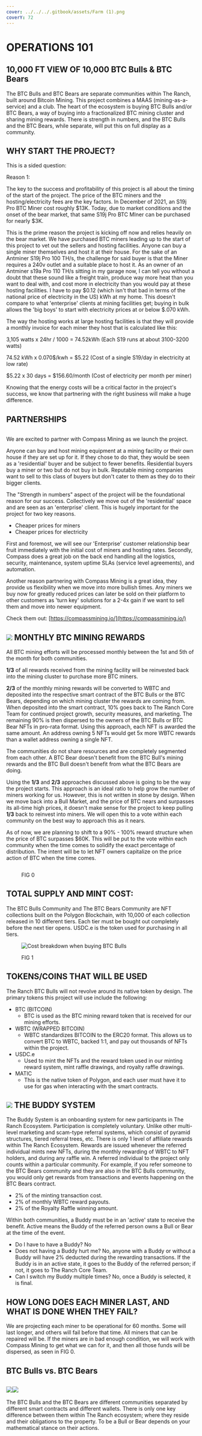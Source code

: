 ```yaml
---
cover: ../../../.gitbook/assets/Farm (1).png
coverY: 72
---
```


# OPERATIONS 101

## 10,000 FT VIEW OF 10,000 BTC Bulls & BTC Bears

The BTC Bulls and BTC Bears are separate communities within The Ranch, built around Bitcoin Mining. This project combines a MAAS (mining-as-a-service) and a club. The heart of the ecosystem is buying BTC Bulls and/or BTC Bears, a way of buying into a fractionalized BTC mining cluster and sharing mining rewards.  There is strength in numbers, and the BTC Bulls and the BTC Bears, while separate, will put this on full display as a community.&#x20;

## WHY START THE PROJECT?

This is a sided question:&#x20;

Reason 1:

The key to the success and profitability of this project is all about the timing of the start of the project. The price of the BTC miners and the hosting/electricity fees are the key factors. In December of 2021, an S19j Pro BTC Miner cost roughly $13K. Today, due to market conditions and the onset of the bear market, that same S19j Pro BTC MIner can be purchased for nearly $3K.&#x20;

This is the prime reason the project is kicking off now and relies heavily on the bear market. We have purchased BTC miners leading up to the start of this project to vet out the sellers and hosting facilities. Anyone can buy a single miner themselves and host it at their house. For the sake of an Antminer S19j Pro 100 TH/s, the challenge for said buyer is that the Miner requires a 240v outlet and a suitable place to host it. As an owner of an Antminer s19a Pro 110 TH/s sitting in my garage now, I can tell you without a doubt that these sound like a freight train, produce way more heat than you want to deal with, and cost more in electricity than you would pay at these hosting facilities. I have to pay $0.12 (which isn't that bad in terms of the national price of electricity in the US) kWh at my home. This doesn't compare to what 'enterprise' clients at mining facilities get; buying in bulk allows the 'big boys' to start with electricity prices at or below $.070 kWh. &#x20;

The way the hosting works at large hosting facilities is that they will provide a monthly invoice for each miner they host that is calculated like this:&#x20;



3,105 watts x 24hr / 1000 = 74.52kWh                (Each S19 runs at about 3100-3200 watts)

74.52 kWh x 0.070$/kwh = $5.22                        (Cost of a single S19/day in electricity at low rate)

$5.22 x 30 days = $156.60/month                      (Cost of electricity per month per miner)



Knowing that the energy costs will be a critical factor in the project's success, we know that partnering with the right business will make a huge difference.&#x20;

## PARTNERSHIPS

<figure><img src="../../../.gitbook/assets/image (3) (4) (1).png" alt=""><figcaption></figcaption></figure>

We are excited to partner with Compass Mining as we launch the project.&#x20;

Anyone can buy and host mining equipment at a mining facility or their own house if they are set up for it. If they chose to do that, they would be seen as a 'residential' buyer and be subject to fewer benefits. Residential buyers buy a miner or two but do not buy in bulk. Reputable mining companies want to sell to this class of buyers but don't cater to them as they do to their bigger clients.&#x20;

The "Strength in numbers" aspect of the project will be the foundational reason for our success. Collectively we move out of the 'residential' space and are seen as an 'enterprise' client. This is hugely important for the project for two key reasons.&#x20;

* Cheaper prices for miners&#x20;
* Cheaper prices for electricity&#x20;

First and foremost, we will see our 'Enterprise' customer relationship bear fruit immediately with the initial cost of miners and hosting rates. Secondly, Compass does a great job on the back end handling all the logistics, security, maintenance, system uptime SLAs (service level agreements), and automation.&#x20;

Another reason partnering with Compass Mining is a great idea, they provide us flexibility when we move into more bullish times. Any miners we buy now for greatly reduced prices can later be sold on their platform to other customers as 'turn key' solutions for a 2-4x gain if we want to sell them and move into newer equipment.&#x20;

Check them out: [https://compassmining.io/](https://compassmining.io/)



## ![](<../../../.gitbook/assets/Compounding Illustration.svg>) MONTHLY BTC MINING REWARDS

All BTC mining efforts will be processed monthly between the 1st and 5th of the month for both communities.&#x20;

**1/3** of all rewards received from the mining facility will be reinvested back into the mining cluster to purchase more BTC miners.&#x20;

**2/3** of the monthly mining rewards will be converted to WBTC and deposited into the respective smart contract of the BTC Bulls or the BTC Bears, depending on which mining cluster the rewards are coming from. When deposited into the smart contract, 10% goes back to The Ranch Core Team for continued project growth, security measures, and marketing. The remaining 90% is then dispersed to the owners of the BTC Bulls or BTC Bear NFTs in pro-rata format. Using this approach, each NFT is awarded the same amount. An address owning 5 NFTs would get 5x more WBTC rewards than a wallet address owning a single NFT.

The communities do not share resources and are completely segmented from each other. A BTC Bear doesn't benefit from the BTC Bull's mining rewards and the BTC Bull doesn't benefit from what the BTC Bears are doing.&#x20;



Using the **1/3** and **2/3** approaches discussed above is going to be the way the project starts. This approach is an ideal ratio to help grow the number of miners working for us. However, this is not written in stone by design. When we move back into a Bull Market, and the price of BTC nears and surpasses its all-time high prices, it doesn't make sense for the project to keep pulling **1/3** back to reinvest into miners. We will open this to a vote within each community on the best way to approach this as it nears.

As of now, we are planning to shift to a 90% - 100% reward structure when the price of BTC surpasses $60K. This will be put to the vote within each community when the time comes to solidify the exact percentage of distribution. The intent will be to let NFT owners capitalize on the price action of BTC when the time comes.&#x20;

<figure><img src="../../../.gitbook/assets/image (19).png" alt=""><figcaption><p>FIG 0</p></figcaption></figure>

## TOTAL SUPPLY AND MINT COST:

The BTC Bulls Community and The BTC Bears Community are NFT collections built on the Polygon Blockchain, with 10,000 of each collection released in 10 different tiers. Each tier must be bought out completely before the next tier opens. USDC.e is the token used for purchasing in all tiers.&#x20;

<figure><img src="../../../.gitbook/assets/image (1) (3) (1).png" alt="Cost breakdown when buying BTC Bulls"><figcaption><p>FIG 1</p></figcaption></figure>

## TOKENS/COINS THAT WILL BE USED&#x20;

The Ranch BTC Bulls will not revolve around its native token by design. The primary tokens this project will use include the following:

* BTC (BITCOIN)
  * BTC is used as the BTC mining reward token that is received for our mining efforts.&#x20;
* WBTC (WRAPPED BITCOIN)
  * WBTC standardizes BITCOIN to the ERC20 format. This allows us to convert BTC to WBTC,  backed 1:1, and pay out thousands of NFTs within the project.&#x20;
* USDC.e&#x20;
  * Used to mint the NFTs and the reward token used in our minting reward system, mint raffle drawings, and royalty raffle drawings.&#x20;
* MATIC &#x20;
  * This is the native token of Polygon, and each user must have it to use for gas when interacting with the smart contracts.&#x20;

## ![](<../../../.gitbook/assets/Buddy System.svg>) **THE BUDDY SYSTEM**

The Buddy System is an onboarding system for new participants in The Ranch Ecosystem. Participation is completely voluntary. Unlike other multi-level marketing and scam-type referral systems, which consist of pyramid structures, tiered referral trees, etc. There is only 1 level of affiliate rewards within The Ranch Ecosystem. Rewards are issued whenever the referred individual mints new NFTs, during the monthly rewarding of WBTC to NFT holders, and during any raffle win. A referred individual to the project only counts within a particular community. For example, if you refer someone to the BTC Bears community and they are also in the BTC Bulls community, you would only get rewards from transactions and events happening on the BTC Bears contract.

* 2% of the minting transaction cost.
* 2% of monthly WBTC reward payouts.
* 2% of the Royalty Raffle winning amount.&#x20;



Within both communities, a Buddy must be in an 'active' state to receive the benefit. Active means the Buddy of the referred person owns a Bull or Bear at the time of the event.&#x20;

* Do I have to have a Buddy? No
* Does not having a Buddy hurt me? No, anyone with a Buddy or without a Buddy will have 2% deducted during the rewarding transactions. If the Buddy is in an active state, it goes to the Buddy of the referred person; if not, it goes to The Ranch Core Team.
* Can I switch my Buddy multiple times? No, once a Buddy is selected, it is final. &#x20;

## HOW LONG DOES EACH MINER LAST, AND WHAT IS DONE WHEN THEY FAIL?

We are projecting each miner to be operational for 60 months. Some will last longer, and others will fail before that time. All miners that can be repaired will be. If the miners are in bad enough condition, we will work with Compass Mining to get what we can for it, and then all those funds will be dispersed, as seen in FIG 0.&#x20;



## BTC Bulls vs. BTC Bears

## ![](../../../.gitbook/assets/82.png)![](<../../../.gitbook/assets/invisible2-modified (4).png>)



The BTC Bulls and the BTC Bears are different communities separated by different smart contracts and different wallets. There is only one key difference between them within The Ranch ecosystem; where they reside and their obligations to the property. To be a Bull or Bear depends on your mathematical stance on their actions.&#x20;

&#x20;



